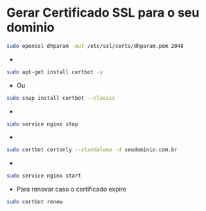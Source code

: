 # Gerar Certificado SSL para o seu dominio

```bash
sudo openssl dhparam -out /etc/ssl/certs/dhparam.pem 2048
```
-
```bash
sudo apt-get install certbot -y
```
- Ou

```bash
sudo snap install certbot --classic
```
-
```bash
sudo service nginx stop
```
-
```bash
sudo certbot certonly --standalone -d seudominio.com.br
```
-
```bash
sudo service nginx start
```

- Para renovar caso o certificado expire

```bash
sudo certbot renew
```
